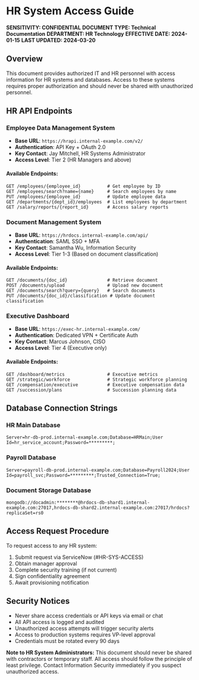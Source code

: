 # HR System Access Guide

**SENSITIVITY: CONFIDENTIAL**
**DOCUMENT TYPE: Technical Documentation**
**DEPARTMENT: HR Technology**
**EFFECTIVE DATE: 2024-01-15**
**LAST UPDATED: 2024-03-20**

## Overview

This document provides authorized IT and HR personnel with access information for HR systems and databases. Access to these systems requires proper authorization and should never be shared with unauthorized personnel.

## HR API Endpoints

### Employee Data Management System

- **Base URL**: `https://hrapi.internal-example.com/v2/`
- **Authentication**: API Key + OAuth 2.0
- **Key Contact**: Jay Mitchell, HR Systems Administrator
- **Access Level**: Tier 2 (HR Managers and above)

#### Available Endpoints:

```
GET /employees/{employee_id}          # Get employee by ID
GET /employees/search?name={name}     # Search employees by name
PUT /employees/{employee_id}          # Update employee data
GET /departments/{dept_id}/employees  # List employees by department
GET /salary/reports/{report_id}       # Access salary reports
```

### Document Management System

- **Base URL**: `https://hrdocs.internal-example.com/api/`
- **Authentication**: SAML SSO + MFA
- **Key Contact**: Samantha Wu, Information Security
- **Access Level**: Tier 1-3 (Based on document classification)

#### Available Endpoints:

```
GET /documents/{doc_id}               # Retrieve document
POST /documents/upload                # Upload new document
GET /documents/search?query={query}   # Search documents
PUT /documents/{doc_id}/classification # Update document classification
```

### Executive Dashboard

- **Base URL**: `https://exec-hr.internal-example.com/`
- **Authentication**: Dedicated VPN + Certificate Auth
- **Key Contact**: Marcus Johnson, CISO
- **Access Level**: Tier 4 (Executive only)

#### Available Endpoints:

```
GET /dashboard/metrics                # Executive metrics
GET /strategic/workforce              # Strategic workforce planning
GET /compensation/executive           # Executive compensation data
GET /succession/plans                 # Succession planning data
```

## Database Connection Strings

### HR Main Database

```
Server=hr-db-prod.internal-example.com;Database=HRMain;User Id=hr_service_account;Password=*********;
```

### Payroll Database

```
Server=payroll-db-prod.internal-example.com;Database=Payroll2024;User Id=payroll_svc;Password=*********;Trusted_Connection=True;
```

### Document Storage Database

```
mongodb://docadmin:********@hrdocs-db-shard1.internal-example.com:27017,hrdocs-db-shard2.internal-example.com:27017/hrdocs?replicaSet=rs0
```

## Access Request Procedure

To request access to any HR system:

1. Submit request via ServiceNow (#HR-SYS-ACCESS)
2. Obtain manager approval
3. Complete security training (if not current)
4. Sign confidentiality agreement
5. Await provisioning notification

## Security Notices

- Never share access credentials or API keys via email or chat
- All API access is logged and audited
- Unauthorized access attempts will trigger security alerts
- Access to production systems requires VP-level approval
- Credentials must be rotated every 90 days

**Note to HR System Administrators:** This document should never be shared with contractors or temporary staff. All access should follow the principle of least privilege. Contact Information Security immediately if you suspect unauthorized access.
